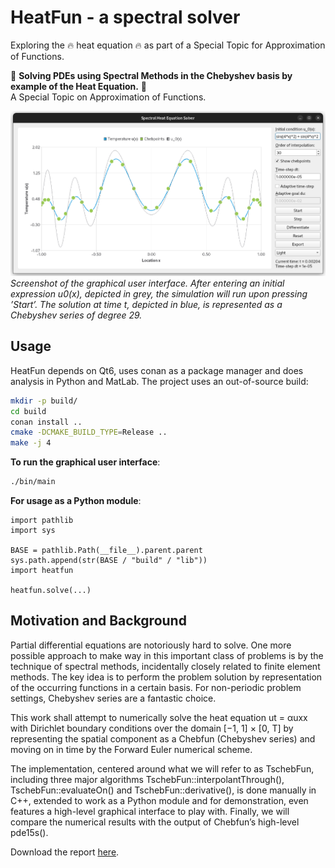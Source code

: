 # HeatFun - a spectral solver

Exploring the :fire: heat equation :fire: as part of a Special Topic for Approximation of Functions.

:rocket: **Solving PDEs using Spectral Methods in the Chebyshev basis by example of the Heat Equation.** :rocket:  
A Special Topic on Approximation of Functions.

![Screenshot of the spectral heat equation solver](report/figures/screenshot.png)
_Screenshot of the graphical user interface. After entering an initial expression
u0(x), depicted in grey, the simulation will run upon pressing ’Start’. The solution at
time t, depicted in blue, is represented as a Chebyshev series of degree 29._

## Usage

HeatFun depends on Qt6, uses conan as a package manager and does analysis in Python and MatLab.
The project uses an out-of-source build:

```bash
mkdir -p build/
cd build
conan install ..
cmake -DCMAKE_BUILD_TYPE=Release ..
make -j 4
```

**To run the graphical user interface**:
```bash
./bin/main
```
**For usage as a Python module**:
```python3
import pathlib
import sys

BASE = pathlib.Path(__file__).parent.parent
sys.path.append(str(BASE / "build" / "lib"))
import heatfun

heatfun.solve(...)
```

## Motivation and Background

Partial differential equations are notoriously hard to solve. One more possible approach
to make way in this important class of problems is by the technique of spectral methods,
incidentally closely related to finite element methods. The key idea is to perform the
problem solution by representation of the occurring functions in a certain basis. For
non-periodic problem settings, Chebyshev series are a fantastic choice.

This work shall attempt to numerically solve the heat equation ut = αuxx
with Dirichlet boundary conditions over the domain [−1, 1] × [0, T] by representing the spatial component as a Chebfun (Chebyshev series) and moving on
in time by the Forward Euler numerical scheme.

The implementation, centered around what we will refer to as TschebFun, including three major algorithms TschebFun::interpolantThrough(),
TschebFun::evaluateOn() and TschebFun::derivative(), is done manually
in C++, extended to work as a Python module and for demonstration, even
features a high-level graphical interface to play with. Finally, we will compare
the numerical results with the output of Chebfun’s high-level pde15s().

Download the report [here](https://raw.githubusercontent.com/MrP01/HeatFun/master/report/report.pdf).
